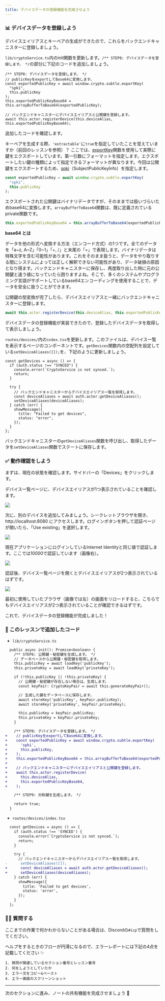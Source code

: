 ```yaml
---
title: デバイスデータの登録機能を完成させよう
---
```

### 📊 デバイスデータを登録しよう

デバイスエイリアスとキーペアの生成ができたので、これらをバックエンドキャニスターに登録しましょう。

`lib/cryptoService.ts`内のinit関数を更新します。`/** STEP8: デバイスデータを登録します。 */`の部分に下記のコードを追加しましょう。

```tsx
/** STEP8: デバイスデータを登録します。 */
// publicKeyをexportしてBase64に変換します。
const exportedPublicKey = await window.crypto.subtle.exportKey(
  "spki",
  this.publicKey
);
this.exportedPublicKeyBase64 = this.arrayBufferToBase64(exportedPublicKey);

// バックエンドキャニスターにデバイスエイリアスと公開鍵を登録します。
await this.actor.registerDevice(this.deviceAlias, this.exportedPublicKeyBase64);
```

追加したコードを確認します。

キーペアを生成する際、`'extractable'`に`true`を指定していたことを覚えていますか（前回のレッスンを参照）？ ここでは、[exportKey](https://developer.mozilla.org/en-US/docs/Web/API/SubtleCrypto/exportKey)関数を使用して実際に鍵をエクスポートしています。第一引数にフォーマットを指定します。エクスポートしたい鍵の種類によって指定できるフォーマットが異なります。今回は公開鍵をエクスポートするため、[spki](https://developer.mozilla.org/en-US/docs/Web/API/SubtleCrypto/exportKey#parameters)（SubjectPublicKeyInfo）を指定します。

```ts
const exportedPublicKey = await window.crypto.subtle.exportKey(
  "spki",
  this.publicKey
);
```

エクスポートされた公開鍵はバイナリデータですが、そのままでは扱いづらいためbase64に変換します。`arrayBufferToBase64`関数は、既に定義されているprivate関数です。

```ts
this.exportedPublicKeyBase64 = this.arrayBufferToBase64(exportedPublicKey);
```

**base64 とは**

データを他の形式へ変換する方法（エンコード方式）の1つです。全てのデータを「a\~z, A\~Z」「0~1」「+, /」と末尾の「=」で表現します。バイナリデータは特殊文字を含む可能性があります。これをそのまま扱うと、データをやり取りする間にシステムによっては正しく解釈できない可能性があり、データ破損の原因となり得ます。バックエンドキャニスターに保存し、再度取り出した時に元の公開鍵と違う値になっていたら困りますよね。そこで、多くのシステムやプログラミング言語がサポートしているbase64エンコーディングを使用することで、データを安全に扱うことができます。

公開鍵の型変換が完了したら、デバイスエイリアスと一緒にバックエンドキャニスターに登録します。

```ts
await this.actor.registerDevice(this.deviceAlias, this.exportedPublicKeyBase64);
```

デバイスデータの登録機能が実装できたので、登録したデバイスデータを取得して表示しましょう。

`routes/devices/`内の`index.tsx`を更新します。このファイルは、デバイス一覧を表示するページのコンポーネントです。`getDevices`関数内の空配列を設定している`setDeviceAliases([]);`を、下記のように更新しましょう。

```tsx
const getDevices = async () => {
  if (auth.status !== "SYNCED") {
    console.error(`CryptoService is not synced.`);
    return;
  }

  try {
    // バックエンドキャニスターからデバイスエイリアス一覧を取得します。
    const deviceAliases = await auth.actor.getDeviceAliases();
    setDeviceAliases(deviceAliases);
  } catch (err) {
    showMessage({
      title: "Failed to get devices",
      status: "error",
    });
  }
};
```

バックエンドキャニスターの`getDeviceAliases`関数を呼び出し、取得したデータを`setDeviceAliases`関数でステートに保存します。

### ✅ 動作確認をしよう

まずは、現在の状態を確認します。サイドバーの「Devices」をクリックします。

デバイス一覧ページに、デバイスエイリアスが1つ表示されていることを確認します。

![](/images/ICP-Encrypted-Notes/section-2/2_5_1.png)

次に、別のデバイスを追加してみましょう。シークレットブラウザを開き、http://localhost:8080 にアクセスします。ログインボタンを押して認証ページが開いたら、「Use existing」を選択します。

![](/images/ICP-Encrypted-Notes/section-2/2_5_2.png)

現在アプリケーションにログインしているInternet Identityと同じ値で認証します。ここでは10000で認証しています（画像右）。

![](/images/ICP-Encrypted-Notes/section-2/2_5_3.png)

認証後、デバイス一覧ページを開くとデバイスエイリアスが2つ表示されているはずです。

![](/images/ICP-Encrypted-Notes/section-2/2_5_4.png)

最初に使用していたブラウザ（画像では左）の画面をリロードすると、こちらでもデバイスエイリアスが2つ表示されていることが確認できるはずです。

これで、デバイスデータの登録機能が完成しました！

### 📝 このレッスンで追加したコード

- `lib/cryptoService.ts`

```diff
  public async init(): Promise<boolean> {
    /** STEP6: 公開鍵・秘密鍵を生成します。 */
    // データベースから公開鍵・秘密鍵を取得します。
    this.publicKey = await loadKey('publicKey');
    this.privateKey = await loadKey('privateKey');

    if (!this.publicKey || !this.privateKey) {
      // 公開鍵・秘密鍵が存在しない場合は、生成します。
      const keyPair: CryptoKeyPair = await this.generateKeyPair();

      // 生成した鍵をデータベースに保存します。
      await storeKey('publicKey', keyPair.publicKey);
      await storeKey('privateKey', keyPair.privateKey);

      this.publicKey = keyPair.publicKey;
      this.privateKey = keyPair.privateKey;
    }

    /** STEP8: デバイスデータを登録します。 */
+    // publicKeyをexportしてBase64に変換します。
+    const exportedPublicKey = await window.crypto.subtle.exportKey(
+      'spki',
+      this.publicKey,
+    );
+    this.exportedPublicKeyBase64 = this.arrayBufferToBase64(exportedPublicKey);
+
+    // バックエンドキャニスターにデバイスエイリアスと公開鍵を登録します。
+    await this.actor.registerDevice(
+      this.deviceAlias,
+      this.exportedPublicKeyBase64,
+    );

    /** STEP9: 対称鍵を生成します。 */

    return true;
  }
```

- `routes/devices/index.tsx`

```diff
  const getDevices = async () => {
    if (auth.status !== 'SYNCED') {
      console.error(`CryptoService is not synced.`);
      return;
    }

    try {
      // バックエンドキャニスターからデバイスエイリアス一覧を取得します。
-      setDeviceAliases([]);
+      const deviceAliases = await auth.actor.getDeviceAliases();
+      setDeviceAliases(deviceAliases);
    } catch (err) {
      showMessage({
        title: 'Failed to get devices',
        status: 'error',
      });
    }
  };
```

### 🙋‍♂️ 質問する

ここまでの作業で何かわからないことがある場合は、Discordの`#icp`で質問をしてください。

ヘルプをするときのフローが円滑になるので、エラーレポートには下記の4点を記載してください ✨

```
1. 質問が関連しているセクション番号とレッスン番号
2. 何をしようとしていたか
3. エラー文をコピー&ペースト
4. エラー画面のスクリーンショット
```

---

次のセクションに進み、ノートの共有機能を完成させましょう 🎉

